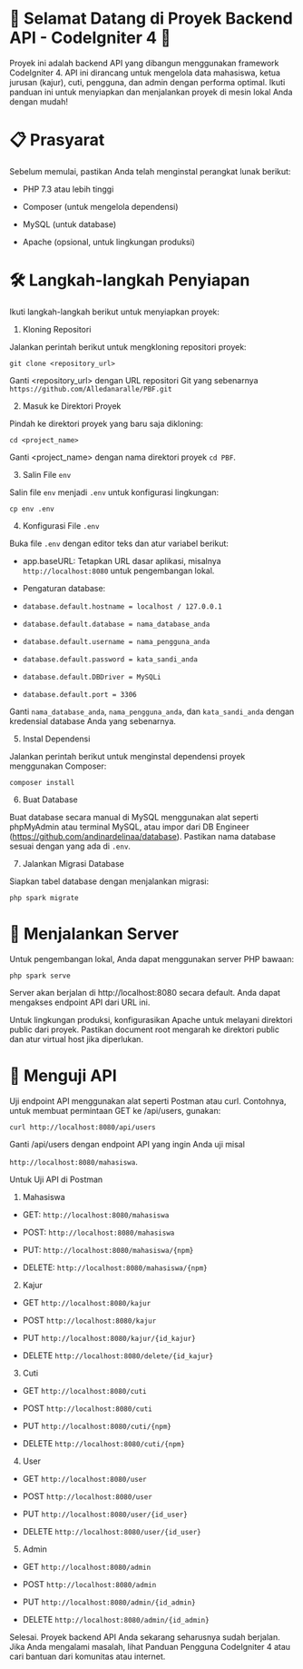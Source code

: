 # 🎉 Selamat Datang di Proyek Backend API - CodeIgniter 4 🎉

Proyek ini adalah backend API yang dibangun menggunakan framework CodeIgniter 4. API ini dirancang untuk mengelola data mahasiswa, ketua jurusan (kajur), cuti, pengguna, dan admin dengan performa optimal. Ikuti panduan ini untuk menyiapkan dan menjalankan proyek di mesin lokal Anda dengan mudah!

# 📋 Prasyarat

Sebelum memulai, pastikan Anda telah menginstal perangkat lunak berikut:

- PHP 7.3 atau lebih tinggi

- Composer (untuk mengelola dependensi)

- MySQL (untuk database)

- Apache (opsional, untuk lingkungan produksi)

# 🛠️ Langkah-langkah Penyiapan

Ikuti langkah-langkah berikut untuk menyiapkan proyek:

1. Kloning Repositori

Jalankan perintah berikut untuk mengkloning repositori proyek:

```git clone <repository_url>```

Ganti <repository_url> dengan URL repositori Git yang sebenarnya ```https://github.com/Alledanaralle/PBF.git```

2. Masuk ke Direktori Proyek

Pindah ke direktori proyek yang baru saja dikloning:

```cd <project_name>```

Ganti <project_name> dengan nama direktori proyek ```cd PBF```.

3. Salin File `env`

Salin file `env` menjadi `.env` untuk konfigurasi lingkungan:

```cp env .env```

4. Konfigurasi File `.env`

Buka file `.env` dengan editor teks dan atur variabel berikut:

- app.baseURL: Tetapkan URL dasar aplikasi, misalnya `http://localhost:8080` untuk pengembangan lokal.

- Pengaturan database:

- `database.default.hostname = localhost / 127.0.0.1`

- `database.default.database = nama_database_anda`

- `database.default.username = nama_pengguna_anda`

- `database.default.password = kata_sandi_anda`

- `database.default.DBDriver = MySQLi`

- `database.default.port = 3306`

Ganti `nama_database_anda`, `nama_pengguna_anda`, dan `kata_sandi_anda` dengan kredensial database Anda yang sebenarnya.

5. Instal Dependensi

Jalankan perintah berikut untuk menginstal dependensi proyek menggunakan Composer:

```composer install```

6. Buat Database

Buat database secara manual di MySQL menggunakan alat seperti phpMyAdmin atau terminal MySQL, atau impor dari DB Engineer (https://github.com/andinardelinaa/database). Pastikan nama database sesuai dengan yang ada di `.env`.

7. Jalankan Migrasi Database

Siapkan tabel database dengan menjalankan migrasi:

```php spark migrate```

# 🚀 Menjalankan Server

Untuk pengembangan lokal, Anda dapat menggunakan server PHP bawaan:

```php spark serve```

Server akan berjalan di http://localhost:8080 secara default. Anda dapat mengakses endpoint API dari URL ini.

Untuk lingkungan produksi, konfigurasikan Apache untuk melayani direktori public dari proyek. Pastikan document root mengarah ke direktori public dan atur virtual host jika diperlukan.

# 🧪 Menguji API

Uji endpoint API menggunakan alat seperti Postman atau curl. Contohnya, untuk membuat permintaan GET ke /api/users, gunakan:

```curl http://localhost:8080/api/users```

Ganti /api/users dengan endpoint API yang ingin Anda uji misal

```http://localhost:8080/mahasiswa```.

Untuk Uji API di Postman

1. Mahasiswa

- GET: ```http://localhost:8080/mahasiswa```

- POST: ```http://localhost:8080/mahasiswa```

- PUT: ```http://localhost:8080/mahasiswa/{npm}```

- DELETE: ```http://localhost:8080/mahasiswa/{npm}```

2. Kajur

- GET ```http://localhost:8080/kajur```

- POST ```http://localhost:8080/kajur```

- PUT ```http://localhost:8080/kajur/{id_kajur}```

- DELETE ```http://localhost:8080/delete/{id_kajur}```

3. Cuti

- GET ```http://localhost:8080/cuti```

- POST ```http://localhost:8080/cuti```

- PUT ```http://localhost:8080/cuti/{npm}```

- DELETE ```http://localhost:8080/cuti/{npm}```

4. User

- GET ```http://localhost:8080/user```

- POST ```http://localhost:8080/user```

- PUT ```http://localhost:8080/user/{id_user}```

- DELETE ```http://localhost:8080/user/{id_user}```

5. Admin

- GET ```http://localhost:8080/admin```

- POST ```http://localhost:8080/admin```

- PUT ```http://localhost:8080/admin/{id_admin}```

- DELETE ```http://localhost:8080/admin/{id_admin}```

Selesai. Proyek backend API Anda sekarang seharusnya sudah berjalan. Jika Anda mengalami masalah, lihat Panduan Pengguna CodeIgniter 4 atau cari bantuan dari komunitas atau internet.
